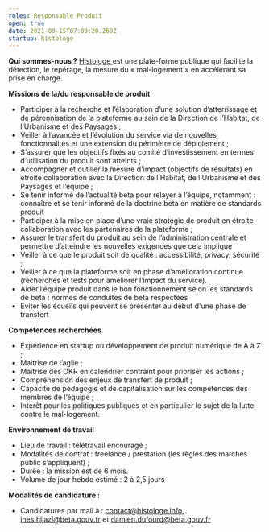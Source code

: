 ```yaml
---
roles: Responsable Produit
open: true
date: 2021-09-15T07:09:20.269Z
startup: histologe
---
```

**Qui sommes-nous ?**
<a href="https://histologe.beta.gouv.fr">Histologe </a> est une plate-forme publique qui facilite la détection, le repérage, la mesure du « mal-logement » en accélérant sa prise en charge.

**Missions de la/du responsable de produit**
- Participer à la recherche et l’élaboration d’une solution d’atterrissage et de pérennisation de la plateforme au sein de la Direction de l’Habitat, de l’Urbanisme et des Paysages ; 
- Veiller à l’avancée et l’évolution du service via de nouvelles fonctionnalités et une extension du périmètre de déploiement ; 
- S’assurer que les objectifs fixés au comité d’investissement en termes d’utilisation du produit sont atteints ; 
- Accompagner et outiller la mesure d'impact (objectifs de résultats) en étroite collaboration avec la Direction de l’Habitat, de l’Urbanisme et des Paysages et l’équipe ; 
- Se tenir informé de l’actualité beta pour relayer à l’équipe, notamment : connaître et se tenir informé de la doctrine beta en matière de standards produit 
- Participer à la mise en place d’une vraie stratégie de produit en étroite collaboration avec les partenaires de la plateforme ; 
- Assurer le transfert du produit au sein de l’administration centrale et permettre d’atteindre les nouvelles exigences que cela implique 
- Veiller à ce que le produit soit de qualité : accessibilité, privacy, sécurité ; 
- Veiller à ce que la plateforme soit en phase d’amélioration continue (recherches et tests pour améliorer l’impact du service). 
- Aider l’équipe produit dans le bon fonctionnement selon les standards de beta : normes de conduites de beta respectées 
- Éviter les écueils qui peuvent se présenter au début d'une phase de transfert

**Compétences recherchées**
- Expérience en startup ou développement de produit numérique de A à Z ; 
- Maitrise de l’agile ; 	 
- Maitrise des OKR en calendrier contraint pour prioriser les actions ;  
- Compréhension des enjeux de transfert de produit ;  
- Capacité de pédagogie et de capitalisation sur les compétences des membres de l’équipe ;  
- Intérêt pour les politiques publiques et en particulier le sujet de la lutte contre le mal-logement.

**Environnement de travail** 
- Lieu de travail : télétravail encouragé ; 	 
- Modalités de contrat : freelance / prestation (les règles des marchés public s’appliquent) ; 	 
- Durée : la mission est de 6 mois. 
- Volume de jour hebdo estimé : 2 à 2,5 jours

**Modalités de candidature :** 
- Candidatures par mail à : contact@histologe.info, ines.hijazi@beta.gouv.fr et damien.dufourd@beta.gouv.fr
